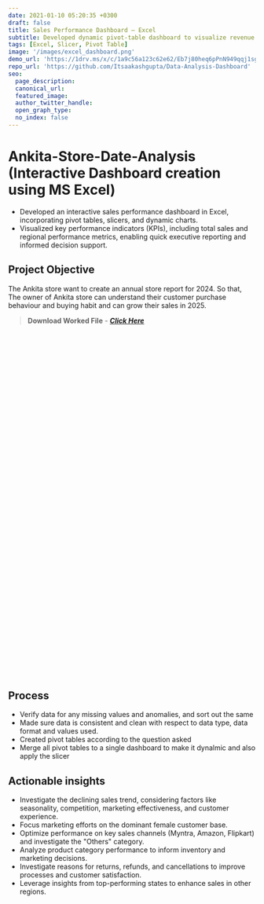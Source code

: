 ```yaml
---
date: 2021-01-10 05:20:35 +0300
draft: false
title: Sales Performance Dashboard – Excel
subtitle: Developed dynamic pivot-table dashboard to visualize revenue KPIs and regional performance.
tags: [Excel, Slicer, Pivot Table]
image: '/images/excel_dashboard.png'
demo_url: 'https://1drv.ms/x/c/1a9c56a123c62e62/Eb7j80heq6pPnN949qqj1sgBrKrC9KbOcDKn1ruumBJ3gw'
repo_url: 'https://github.com/Itsaakashgupta/Data-Analysis-Dashboard'
seo:
  page_description: 
  canonical_url: 
  featured_image: 
  author_twitter_handle: 
  open_graph_type:
  no_index: false
---
```

# Ankita-Store-Date-Analysis (Interactive Dashboard creation using MS Excel)

- Developed an interactive sales performance dashboard in Excel, incorporating pivot 
tables, slicers, and dynamic charts.  
- Visualized key performance indicators (KPIs), including total sales and regional 
performance metrics, enabling quick executive reporting and informed decision support.

## Project Objective
The Ankita store want to create an annual store report for 2024. So that, The owner of Ankita store can understand their customer purchase behaviour and buying habit and can grow their sales in 2025.

> **Download Worked File** - [***Click Here***](/uploads/store_analysis.xlsx)

<iframe id="excel-embed" width="100%" height="700" frameborder="0" scrolling="no"></iframe>
<div id="excel-fallback" style="font-size:14px;margin-top:8px;color:#666"></div>
<script>
  (function () {
    var isLocal = /^(localhost|127\.0\.0\.1)$/i.test(window.location.hostname);
    // Public URL where the site is deployed (ensure this file exists after deploy)
    var prodFileUrl = 'https://itsaakashgupta.github.io/uploads/store_analysis.xlsx';
    var fileUrl = isLocal ? prodFileUrl : (window.location.origin + '/uploads/store_analysis.xlsx');

    var src = 'https://view.officeapps.live.com/op/embed.aspx?src=' + encodeURIComponent(fileUrl) +
      '&wdAllowInteractivity=True&wdHideGridlines=True&wdHideHeaders=True&wdDownloadButton=True';

    var iframe = document.getElementById('excel-embed');
    if (iframe) iframe.src = src;

    // Helpful hint for local dev
    var hint = 'Note: Live Excel preview requires a publicly accessible file. On localhost this uses the deployed file: ' + prodFileUrl + ' .';
    var fb = document.getElementById('excel-fallback');
    if (fb) {
      fb.innerHTML = hint + ' If the preview fails, <a href="' + prodFileUrl + '" target="_blank" rel="noopener">open the workbook directly</a>.';
    }
  })();
</script>

## Process
  - Verify data for any missing values and anomalies, and sort out the same
  - Made sure data is consistent and clean with respect to data type, data format and values used.
  - Created pivot tables according to the question asked
  - Merge all pivot tables to a single dashboard to make it dynalmic and also apply the slicer

## Actionable insights
- Investigate the declining sales trend, considering factors like seasonality, competition, marketing effectiveness, and customer experience.
- Focus marketing efforts on the dominant female customer base.
- Optimize performance on key sales channels (Myntra, Amazon, Flipkart) and investigate the "Others" category.
- Analyze product category performance to inform inventory and marketing decisions.
- Investigate reasons for returns, refunds, and cancellations to improve processes and customer satisfaction.
- Leverage insights from top-performing states to enhance sales in other regions.